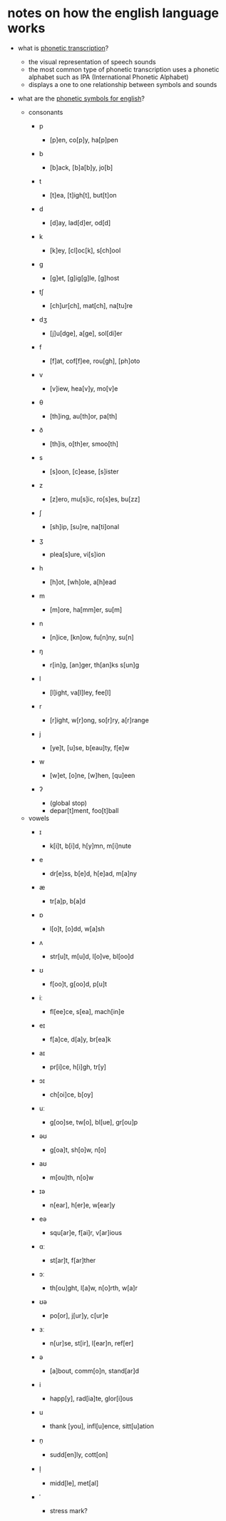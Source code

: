 # notes on how the english language works

* what is [phonetic transcription](https://en.wikipedia.org/wiki/Phonetic_transcription)?
  * the visual representation of speech sounds
  * the most common type of phonetic transcription uses a phonetic alphabet such as IPA (International Phonetic Alphabet)
  * displays a one to one relationship between symbols and sounds 

* what are the [phonetic symbols for english](https://www.phon.ucl.ac.uk/home/wells/phoneticsymbolsforenglish.htm)?
  * consonants
    * p
      * [p]en, co[p]y, ha[p]pen
    * b
      * [b]ack, [b]a[b]y, jo[b]
    * t
      * [t]ea, [t]igh[t], but[t]on
    * d
      * [d]ay, lad[d]er, od[d]
    * k
      * [k]ey, [cl]oc[k], s[ch]ool
    * g
      * [g]et, [g]ig[g]le, [g]host

    * tʃ
      * [ch]ur[ch], mat[ch], na[tu]re
    * dʒ
      * [j]u[dge], a[ge], sol[di]er
      
    * f
      * [f]at, cof[f]ee, rou[gh], [ph]oto
    * v
      * [v]iew, hea[v]y, mo[v]e
    * θ	
      * [th]ing, au[th]or, pa[th]
    * ð
      * [th]is, o[th]er, smoo[th]
    * s
      * [s]oon, [c]ease, [s]ister
    * z
      * [z]ero, mu[s]ic, ro[s]es, bu[zz]
    * ʃ
      * [sh]ip, [su]re, na[ti]onal
    * ʒ
      * plea[s]ure, vi[s]ion
    * h
      * [h]ot, [wh]ole, a[h]ead

    * m
      * [m]ore, ha[mm]er, su[m]
    * n
      * [n]ice, [kn]ow, fu[n]ny, su[n]
    * ŋ
      * r[in]g, [an]ger, th[an]ks s[un]g

    * l
      * [l]ight, va[l]ley, fee[l]
    * r
      * [r]ight, w[r]ong, so[r]ry, a[r]range

    * j
      * [ye]t, [u]se, b[eau]ty, f[e]w
    * w
      * [w]et, [o]ne, [w]hen, [qu]een
    
    * ʔ
      * (global stop)
      * depar[t]ment, foo[t]ball
  * vowels 
    * ɪ	
      * k[i]t, b[i]d, h[y]mn, m[i]nute
    * e
      * dr[e]ss, b[e]d, h[e]ad, m[a]ny
    * æ
      * tr[a]p, b[a]d
    * ɒ
      * l[o]t, [o]dd, w[a]sh
    * ʌ
      * str[u]t, m[u]d, l[o]ve, bl[oo]d
    * ʊ
      * f[oo]t, g[oo]d, p[u]t

    * iː
      * fl[ee]ce, s[ea], mach[in]e
    * eɪ
      * f[a]ce, d[a]y, br[ea]k
    * aɪ
      * pr[i]ce, h[i]gh, tr[y]
    * ɔɪ
      * ch[oi]ce, b[oy]
    
    * uː
      * g[oo]se, tw[o], bl[ue], gr[ou]p
    * əʊ
      * g[oa]t, sh[o]w, n[o]
    * aʊ
      * m[ou]th, n[o]w
      
    * ɪə
      * n[ear], h[er]e, w[ear]y
    * eə
      * squ[ar]e, f[ai]r, v[ar]ious
    * ɑː
      * st[ar]t, f[ar]ther
    * ɔː
      * th[ou]ght, l[a]w, n[o]rth, w[a]r
    * ʊə
      * po[or], j[ur]y, c[ur]e
    * ɜː
      * n[ur]se, st[ir], l[ear]n, ref[er]

    * ə
      * [a]bout, comm[o]n, stand[ar]d
    * i
      * happ[y], rad[ia]te, glor[i]ous
    * u
      * thank [you], infl[u]ence, sitt[u]ation
    
    * n̩
      * sudd[en]ly, cott[on]
    * l̩
      * midd[le], met[al]
    
    * ˈ
      * stress mark?
      
      
      
      
      
      
    
    
    
    
    
    
    
    
    
    
    
    
